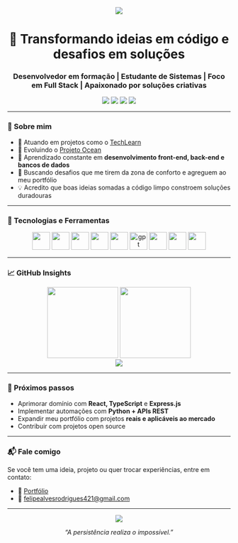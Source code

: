 <p align="center">
  <img src="https://capsule-render.vercel.app/api?type=waving&color=0e75b6&height=200&section=header&text=Felipe%20Alves&fontSize=40&fontColor=ffffff" />
</p>

<h1 align="center">🚀 Transformando ideias em código e desafios em soluções</h1>
<h3 align="center">Desenvolvedor em formação | Estudante de Sistemas | Foco em Full Stack | Apaixonado por soluções criativas</h3>

<p align="center">
  <a href="https://portfolio-delta-weld-26.vercel.app" target="_blank"><img src="https://img.shields.io/badge/Portfólio-000?style=for-the-badge&logo=vercel&logoColor=white" /></a>
  <a href="mailto:felipealvesrodrigues421@gmail.com"><img src="https://img.shields.io/badge/Gmail-EA4335?style=for-the-badge&logo=gmail&logoColor=white" /></a>
  <a href="https://linkedin.com/in/felipealvesrodrigues"><img src="https://img.shields.io/badge/LinkedIn-0A66C2?style=for-the-badge&logo=linkedin&logoColor=white" /></a>
  <a href="https://instagram.com/felipe_alvesrodri"><img src="https://img.shields.io/badge/Instagram-E4405F?style=for-the-badge&logo=instagram&logoColor=white" /></a>
</p>

---

### 📌 Sobre mim

- 🔭 Atuando em projetos como o [TechLearn](https://github.com/magat0n/Tech-Learn-UNIMAR)
- 🌊 Evoluindo o [Projeto Ocean](https://github.com/FelipeAlves4/Projeto-Ocean)
- 🌱 Aprendizado constante em **desenvolvimento front-end, back-end e bancos de dados**
- 🎯 Buscando desafios que me tirem da zona de conforto e agreguem ao meu portfólio
- 💡 Acredito que boas ideias somadas a código limpo constroem soluções duradouras

---

### 🧠 Tecnologias e Ferramentas

<p align="center">
  <img src="https://cdn.jsdelivr.net/gh/devicons/devicon/icons/html5/html5-original.svg" width="40"/>
  <img src="https://cdn.jsdelivr.net/gh/devicons/devicon/icons/css3/css3-original.svg" width="40"/>
  <img src="https://cdn.jsdelivr.net/gh/devicons/devicon/icons/javascript/javascript-original.svg" width="40"/>
  <img src="https://cdn.jsdelivr.net/gh/devicons/devicon/icons/python/python-original.svg" width="40"/>
  <img src="https://cdn.jsdelivr.net/gh/devicons/devicon/icons/mysql/mysql-original.svg" width="40"/>
  <img src="https://img.icons8.com/?size=100&id=TUk7vxvtu6hX&format=png&color=000000" title="gpt" alt="gpt" width="40" />
  <img src="https://cdn.jsdelivr.net/gh/devicons/devicon/icons/git/git-original.svg" width="40"/>
  <img src="https://cdn.jsdelivr.net/gh/devicons/devicon/icons/figma/figma-original.svg" width="40"/>
  <img src="https://cdn.jsdelivr.net/gh/devicons/devicon/icons/firebase/firebase-plain.svg" width="40"/>
</p>


---

### 📈 GitHub Insights

<div align="center">
  <img height="160em" src="https://github-readme-stats.vercel.app/api?username=FelipeAlves4&show_icons=true&theme=tokyonight&include_all_commits=true&count_private=true" />
  <img height="160em" src="https://github-readme-stats.vercel.app/api/top-langs/?username=FelipeAlves4&layout=compact&langs_count=7&theme=tokyonight"/>
</div>
<div align="center">
  <img src="https://github-readme-streak-stats.herokuapp.com/?user=FelipeAlves4&theme=tokyonight" />
</div>

---

### 🧭 Próximos passos

- Aprimorar domínio com **React, TypeScript** e **Express.js**
- Implementar automações com **Python + APIs REST**
- Expandir meu portfólio com projetos **reais e aplicáveis ao mercado**
- Contribuir com projetos open source

---

### 📬 Fale comigo

Se você tem uma ideia, projeto ou quer trocar experiências, entre em contato:

- 💼 [Portfólio](https://portfolio-delta-weld-26.vercel.app)
- 📧 felipealvesrodrigues421@gmail.com

---

<p align="center">
  <img src="https://komarev.com/ghpvc/?username=FelipeAlves4&label=Visualizações%20do%20perfil&color=0e75b6&style=flat" />
</p>

<p align="center"><em>“A persistência realiza o impossível.”</em></p>
